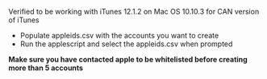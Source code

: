 Verified to be working with iTunes 12.1.2 on Mac OS 10.10.3 for CAN version of iTunes

* Populate appleids.csv with the accounts you want to create
* Run the applescript and select the appleids.csv when prompted

**Make sure you have contacted apple to be whitelisted before creating more than 5 accounts**

